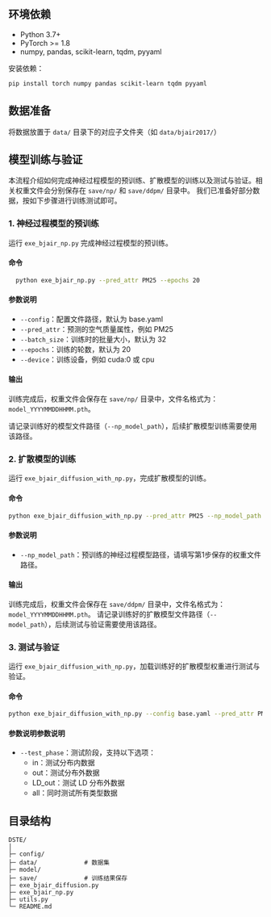 
## 环境依赖 

- Python 3.7+
- PyTorch >= 1.8
- numpy, pandas, scikit-learn, tqdm, pyyaml

安装依赖：
```bash
pip install torch numpy pandas scikit-learn tqdm pyyaml
```

## 数据准备

将数据放置于 `data/` 目录下的对应子文件夹（如 `data/bjair2017/`）


## 模型训练与验证
本流程介绍如何完成神经过程模型的预训练、扩散模型的训练以及测试与验证。相关权重文件会分别保存在 `save/np/` 和 `save/ddpm/` 目录中。
我们已准备好部分数据，按如下步骤进行训练测试即可。
### **1. 神经过程模型的预训练**

运行 `exe_bjair_np.py` 完成神经过程模型的预训练。

#### **命令**
```bash
  python exe_bjair_np.py --pred_attr PM25 --epochs 20
```
#### **参数说明**
- `--config`：配置文件路径，默认为 base.yaml
- `--pred_attr`：预测的空气质量属性，例如 PM25
- `--batch_size`：训练时的批量大小，默认为 32
- `--epochs`：训练的轮数，默认为 20
- `--device`：训练设备，例如 cuda:0 或 cpu
#### **输出**

训练完成后，权重文件会保存在 `save/np/` 目录中，文件名格式为：`model_YYYYMMDDHHMM.pth`。

请记录训练好的模型文件路径（`--np_model_path`），后续扩散模型训练需要使用该路径。
### **2. 扩散模型的训练**
运行 `exe_bjair_diffusion_with_np.py`，完成扩散模型的训练。

#### **命令**
```bash
python exe_bjair_diffusion_with_np.py --pred_attr PM25 --np_model_path [刚才训练好的np_model路径] --epochs 30
```
#### **参数说明**
- `--np_model_path`：预训练的神经过程模型路径，请填写第1步保存的权重文件路径。

#### **输出**
训练完成后，权重文件会保存在 `save/ddpm/` 目录中，文件名格式为：`model_YYYYMMDDHHMM.pth`。
请记录训练好的扩散模型文件路径（`--model_path`），后续测试与验证需要使用该路径。
### **3. 测试与验证**
运行 `exe_bjair_diffusion_with_np.py`，加载训练好的扩散模型权重进行测试与验证。

#### **命令**
```bash
python exe_bjair_diffusion_with_np.py --config base.yaml --pred_attr PM25 --np_model_path [刚才训练好的np_model路径] --model_path [训练好的扩散模型路径] --test_phase all --device cuda:0
```
#### **参数说明**参数说明
- `--test_phase`：测试阶段，支持以下选项：
    - in：测试分布内数据
    - out：测试分布外数据
    - LD_out：测试 LD 分布外数据
    - all：同时测试所有类型数据

## 目录结构 
```
DSTE/
│
├─ config/           
├─ data/             # 数据集
├─ model/            
├─ save/             # 训练结果保存
├─ exe_bjair_diffusion.py  
├─ exe_bjair_np.py         
├─ utils.py          
└─ README.md         
```